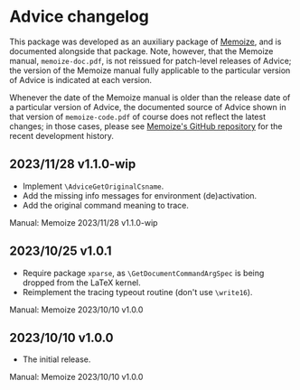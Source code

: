 # Advice changelog

This package was developed as an auxiliary package of
[Memoize](https://ctan.org/pkg/memoize), and is documented alongside that
package.  Note, however, that the Memoize manual, `memoize-doc.pdf`, is not
reissued for patch-level releases of Advice; the version of the Memoize manual
fully applicable to the particular version of Advice is indicated at each
version.

Whenever the date of the Memoize manual is older than the release date of a
particular version of Advice, the documented source of Advice shown in that
version of `memoize-code.pdf` of course does not reflect the latest changes; in
those cases, please see [Memoize's GitHub
repository](https://github.com/sasozivanovic/memoize) for the recent
development history.

## 2023/11/28 v1.1.0-wip
* Implement `\AdviceGetOriginalCsname`.
* Add the missing info messages for environment (de)activation.
* Add the original command meaning to trace.

Manual: Memoize 2023/11/28 v1.1.0-wip

## 2023/10/25 v1.0.1
* Require package `xparse`, as `\GetDocumentCommandArgSpec` is being dropped
  from the LaTeX kernel.
* Reimplement the tracing typeout routine (don't use `\write16`).

Manual: Memoize 2023/10/10 v1.0.0

## 2023/10/10 v1.0.0
* The initial release.

Manual: Memoize 2023/10/10 v1.0.0
